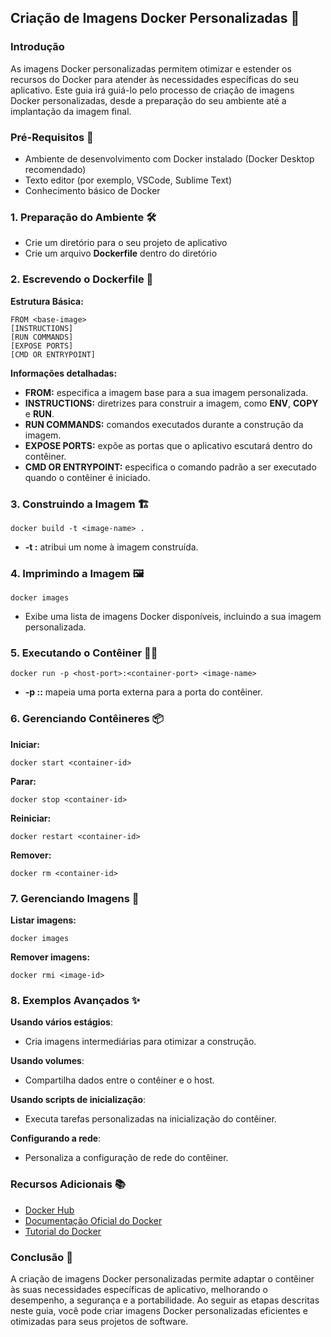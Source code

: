 ## Criação de Imagens Docker Personalizadas 🐳

### Introdução

As imagens Docker personalizadas permitem otimizar e estender os recursos do Docker para atender às necessidades específicas do seu aplicativo. Este guia irá guiá-lo pelo processo de criação de imagens Docker personalizadas, desde a preparação do seu ambiente até a implantação da imagem final.

### Pré-Requisitos 🔧

- Ambiente de desenvolvimento com Docker instalado (Docker Desktop recomendado)
- Texto editor (por exemplo, VSCode, Sublime Text)
- Conhecimento básico de Docker

### 1. Preparação do Ambiente 🛠️

- Crie um diretório para o seu projeto de aplicativo
- Crie um arquivo **Dockerfile** dentro do diretório

### 2. Escrevendo o Dockerfile 📝

**Estrutura Básica:**

```
FROM <base-image>
[INSTRUCTIONS]
[RUN COMMANDS]
[EXPOSE PORTS]
[CMD OR ENTRYPOINT]
```

**Informações detalhadas:**

- **FROM:** especifica a imagem base para a sua imagem personalizada.
- **INSTRUCTIONS:** diretrizes para construir a imagem, como **ENV**, **COPY** e **RUN**.
- **RUN COMMANDS:** comandos executados durante a construção da imagem.
- **EXPOSE PORTS:** expõe as portas que o aplicativo escutará dentro do contêiner.
- **CMD OR ENTRYPOINT:** especifica o comando padrão a ser executado quando o contêiner é iniciado.

### 3. Construindo a Imagem 🏗️

```
docker build -t <image-name> .
```

- **-t <image-name>:** atribui um nome à imagem construída.

### 4. Imprimindo a Imagem 🖼️

```
docker images
```

- Exibe uma lista de imagens Docker disponíveis, incluindo a sua imagem personalizada.

### 5. Executando o Contêiner 🏃‍♂️

```
docker run -p <host-port>:<container-port> <image-name>
```

- **-p <host-port>:<container-port>:** mapeia uma porta externa para a porta do contêiner.

### 6. Gerenciando Contêineres 📦

**Iniciar:**

```
docker start <container-id>
```

**Parar:**

```
docker stop <container-id>
```

**Reiniciar:**

```
docker restart <container-id>
```

**Remover:**

```
docker rm <container-id>
```

### 7. Gerenciando Imagens 🧹

**Listar imagens:**

```
docker images
```

**Remover imagens:**

```
docker rmi <image-id>
```

### 8. Exemplos Avançados ✨

**Usando vários estágios**:

- Cria imagens intermediárias para otimizar a construção.

**Usando volumes**:

- Compartilha dados entre o contêiner e o host.

**Usando scripts de inicialização**:

- Executa tarefas personalizadas na inicialização do contêiner.

**Configurando a rede**:

- Personaliza a configuração de rede do contêiner.

### Recursos Adicionais 📚

- [Docker Hub](https://hub.docker.com/)
- [Documentação Oficial do Docker](https://docs.docker.com/)
- [Tutorial do Docker](https://docker-docs.netlify.app/)

### Conclusão 🎉

A criação de imagens Docker personalizadas permite adaptar o contêiner às suas necessidades específicas de aplicativo, melhorando o desempenho, a segurança e a portabilidade. Ao seguir as etapas descritas neste guia, você pode criar imagens Docker personalizadas eficientes e otimizadas para seus projetos de software.